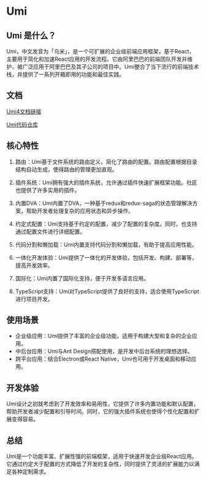 # Umi

## Umi 是什么？
Umi，中文发音为「乌米」，是一个可扩展的企业级前端应用框架，基于React，主要用于简化和加速React应用的开发流程。它由阿里巴巴的前端团队开发并维护，被广泛应用于阿里巴巴及其子公司的项目中。Umi整合了当下流行的前端技术栈，并提供了一系列开箱即用的功能和最佳实践。

## 文档
[Umi4文档链接](https://umijs.org/docs/introduce/introduce)

[Umi代码仓库](https://github.com/umijs/umi)

## 核心特性
1. 路由：Umi基于文件系统的路由定义，简化了路由的配置。路由配置根据目录结构自动生成，使得路由的管理更加直观。

2. 插件系统：Umi拥有强大的插件系统，允许通过插件快速扩展框架功能。社区也提供了许多实用的插件。

3. 内置DVA：Umi内置了DVA，一种基于redux和redux-saga的状态管理解决方案，帮助开发者处理复杂的应用状态和异步操作。

4. 约定式配置：Umi支持基于约定的配置，减少了配置的复杂度。同时，也支持通过配置文件进行详细配置。

5. 代码分割和懒加载：Umi内置支持代码分割和懒加载，有助于提高应用性能。

6. 一体化开发体验：Umi提供了一体化的开发体验，包括开发、构建、部署等，提高开发效率。

7. 国际化：Umi内置了国际化支持，便于开发多语言应用。

8. TypeScript支持：Umi对TypeScript提供了良好的支持，适合使用TypeScript进行项目开发。

## 使用场景
- 企业级应用：Umi提供了丰富的企业级功能，适用于构建大型和复杂的企业应用。
- 中后台应用：Umi与Ant Design搭配使用，是开发中后台系统的理想选择。
- 跨平台应用：结合Electron或React Native，Umi也可用于开发桌面和移动应用。

## 开发体验
Umi设计之初就考虑到了开发效率和易用性，它提供了许多内置功能和默认配置，帮助开发者减少配置和引导时间。同时，它的强大插件系统也使得个性化配置和扩展变得容易。

## 总结
Umi是一个功能丰富、扩展性强的前端框架，适用于快速开发企业级React应用。它通过约定大于配置的方式降低了开发的复杂性，同时提供了灵活的扩展能力以满足各种定制需求。



